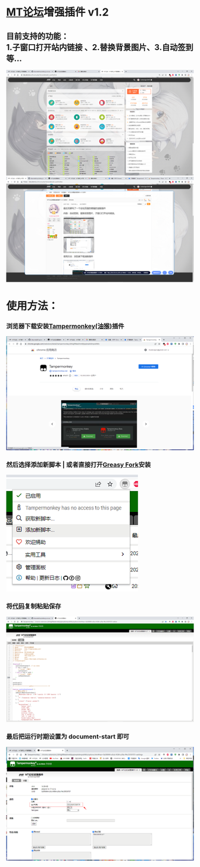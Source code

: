 # [MT论坛](https://bbs.binmt.cc/)增强插件 v1.2

目前支持的功能：<br>
1.子窗口打开站内链接 、2.替换背景图片、3.自动签到等...
---
![Image text](https://github.com/cokkeijigen/bbsmtdefine/blob/main/image1.png)<br>
![Image text](https://github.com/cokkeijigen/bbsmtdefine/blob/main/image2.png)<br>
# 使用方法：
### 浏览器下载安装[Tampermonkey(油猴)](https://www.tampermonkey.net/)插件<br>
![Image text](https://github.com/cokkeijigen/bbsmtdefine/blob/main/image3.png)<br>
### 然后选择添加新脚本 | 或者直接打开[Greasy Fork](https://greasyfork.org/zh-CN/scripts/449815-mt%E8%AE%BA%E5%9D%9B%E5%8A%A0%E5%BC%BA%E6%8F%92%E4%BB%B6)安装<br>
![Image text](https://github.com/cokkeijigen/bbsmtdefine/blob/main/image4.png)<br>
### 将[代码](https://github.com/cokkeijigen/bbsmtdefine/blob/main/mtbbs.js)复制粘贴保存<br>
![Image text](https://github.com/cokkeijigen/bbsmtdefine/blob/main/image6.png)<br>
### 最后把运行时期设置为 document-start 即可<br>
![Image text](https://github.com/cokkeijigen/bbsmtdefine/blob/main/image5.png)<br>
